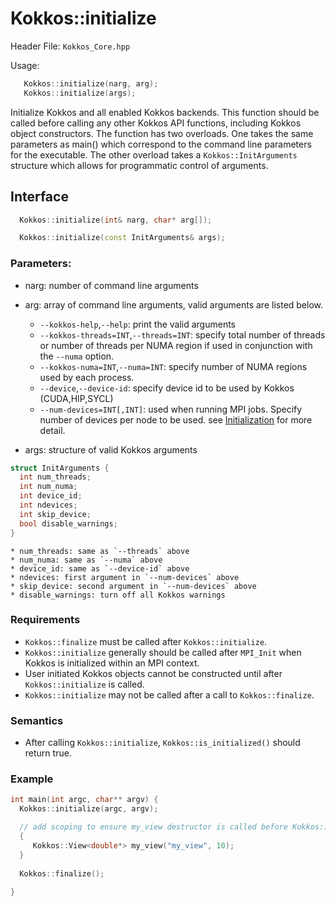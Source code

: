 # Kokkos::initialize

Header File: `Kokkos_Core.hpp`

Usage: 
```c++
   Kokkos::initialize(narg, arg);
   Kokkos::initialize(args);
```

Initialize Kokkos and all enabled Kokkos backends.
This function should be called before calling any other Kokkos API functions,
including Kokkos object constructors.  The function has two overloads.  One takes the same parameters as main() which correspond to the command line parameters for the executable.  The other overload takes a `Kokkos::InitArguments` structure which allows for programmatic control of arguments.

## Interface

```cpp
  Kokkos::initialize(int& narg, char* arg[]);
```

```cpp
  Kokkos::initialize(const InitArguments& args);
```

### Parameters:

  * narg:  number of command line arguments
  * arg: array of command line arguments, valid arguments are listed below.

     * `--kokkos-help`,`--help`: print the valid arguments
     * `--kokkos-threads=INT`,`--threads=INT`: specify total number of threads or number of threads per NUMA region if used in conjunction with the `--numa` option.
     * `--kokkos-numa=INT`,`--numa=INT`: specify number of NUMA regions used by each process. 
     * `--device`,`--device-id`: specify device id to be used by Kokkos (CUDA,HIP,SYCL) 
     * `--num-devices=INT[,INT]`: used when running MPI jobs. Specify number of devices per node to be used. see [Initialization](Initialization) for more detail.

  * args: structure of valid Kokkos arguments

```cpp
struct InitArguments {
  int num_threads;
  int num_numa;
  int device_id;
  int ndevices;
  int skip_device;
  bool disable_warnings;
}
```

    * num_threads: same as `--threads` above
    * num_numa: same as `--numa` above 
    * device_id: same as `--device-id` above
    * ndevices: first argument in `--num-devices` above
    * skip_device: second argument in `--num-devices` above
    * disable_warnings: turn off all Kokkos warnings 

### Requirements

  * `Kokkos::finalize` must be called after `Kokkos::initialize`.
  * `Kokkos::initialize` generally should be called after `MPI_Init` when Kokkos is initialized within an MPI context.
  * User initiated Kokkos objects cannot be constructed until after `Kokkos::initialize` is called.
  * `Kokkos::initialize` may not be called after a call to `Kokkos::finalize`.

### Semantics

  * After calling `Kokkos::initialize`, `Kokkos::is_initialized()` should return true.

### Example

```c++
int main(int argc, char** argv) {
  Kokkos::initialize(argc, argv);

  // add scoping to ensure my_view destructor is called before Kokkos::finalize  
  {
     Kokkos::View<double*> my_view("my_view", 10);
  }
 
  Kokkos::finalize();
  
}
```